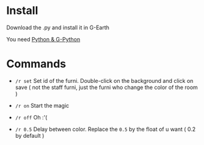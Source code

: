 # Install

Download the .py and install it in G-Earth

You need [Python & G-Python](https://youtu.be/AI5nkPDy2nU)

# Commands

- `/r set` Set id of the furni. Double-click on the background and click on save ( not the staff furni, just the furni who change the color of the room )

- `/r on` Start the magic

- `/r off` Oh :'(

- `/r 0.5` Delay between color. Replace the `0.5` by the float of u want ( 0.2 by default )
